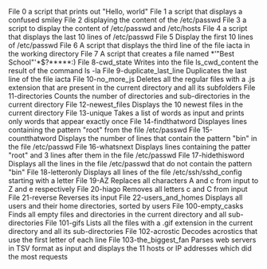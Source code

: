 File 0 a script that prints out "Hello, world" File 1 a script that displays a confused smiley File 2 displaying the content of the /etc/passwd File 3 a script to display the content of /etc/passwd and /etc/hosts File 4 a script that displays the last 10 lines of /etc/passwd File 5 Display the first 10 lines of /etc/passwd File 6 A script that displays the third line of the file iacta in the working directory File 7 A script that creates a file named *\'"Best School"'\*$?*****:) File 8-cwd_state Writes into the file ls_cwd_content the result of the command ls -la File 9-duplicate_last_line Duplicates the last line of the file iacta File 10-no_more_js Deletes all the regular files with a .js extension that are present in the current directory and all its subfolders File 11-directories Counts the number of directories and sub-directories in the current directory File 12-newest_files Displays the 10 newest files in the current directory File 13-unique Takes a list of words as input and prints only words that appear exactly once File 14-findthatword Displayes lines containing the pattern "root" from the file /etc/passwd File 15-countthatword Displays the number of lines that contain the pattern "bin" in the file /etc/passwd File 16-whatsnext Displays lines containing the patter "root" and 3 lines after them in the file /etc/passwd File 17-hidethisword Displays all the lines in the file /etc/passwd that do not contain the pattern "bin" File 18-letteronly Displays all lines of the file /etc/ssh/sshd_config starting with a letter File 19-AZ Replaces all characters A and c from input to Z and e respectively File 20-hiago Removes all letters c and C from input File 21-reverse Reverses its input File 22-users_and_homes Displays all users and their home directories, sorted by users File 100-empty_casks Finds all empty files and directories in the current directory and all sub-directories File 101-gifs Lists all the files with a .gif extension in the current directory and all its sub-directories File 102-acrostic Decodes acrostics that use the first letter of each line File 103-the_biggest_fan Parses web servers in TSV format as input and displays the 11 hosts or IP addresses which did the most requests
